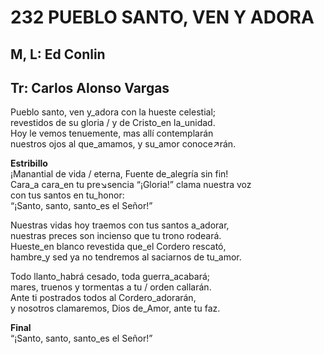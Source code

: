 # 232 PUEBLO SANTO, VEN Y ADORA

## M, L: Ed Conlin
## Tr: Carlos Alonso Vargas

Pueblo santo, ven y_adora con la hueste celestial;  
revestidos de su gloria / y de Cristo_en la_unidad.  
Hoy le vemos tenuemente, mas allí contemplarán  
nuestros ojos al que_amamos, y su_amor conoce↗rán.  

**Estribillo**  
¡Manantial de vida / eterna, Fuente de_alegría sin fin!  
Cara_a cara_en tu pre↘sencia “¡Gloria!” clama nuestra voz  
con tus santos en tu_honor:  
“¡Santo, santo, santo_es el Señor!”  

Nuestras vidas hoy traemos con tus santos a_adorar,  
nuestras preces son incienso que tu trono rodeará.  
Hueste_en blanco revestida que_el Cordero rescató,  
hambre_y sed ya no tendremos al saciarnos de tu_amor.  

Todo llanto_habrá cesado, toda guerra_acabará;  
mares, truenos y tormentas a tu / orden callarán.  
Ante ti postrados todos al Cordero_adorarán,  
y nosotros clamaremos, Dios de_Amor, ante tu faz.  

**Final**  
“¡Santo, santo, santo_es el Señor!”  

